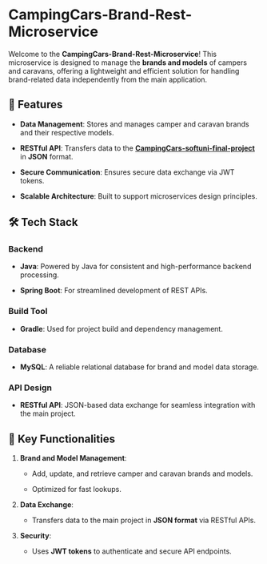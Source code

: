 CampingCars-Brand-Rest-Microservice
===================================

Welcome to the **CampingCars-Brand-Rest-Microservice**! This microservice is designed to manage the **brands and models** of campers and caravans, offering a lightweight and efficient solution for handling brand-related data independently from the main application.

🚀 Features
-----------

*   **Data Management**: Stores and manages camper and caravan brands and their respective models.
    
*   **RESTful API**: Transfers data to the [**CampingCars-softuni-final-project**](https://github.com/ViktorShterev/CampingCars-softuni-final-project) in **JSON** format.
    
*   **Secure Communication**: Ensures secure data exchange via JWT tokens.
    
*   **Scalable Architecture**: Built to support microservices design principles.
    

🛠 Tech Stack
-------------

### Backend

*   **Java**: Powered by Java for consistent and high-performance backend processing.
    
*   **Spring Boot**: For streamlined development of REST APIs.
    

### Build Tool

*   **Gradle**: Used for project build and dependency management.
    

### Database

*   **MySQL**: A reliable relational database for brand and model data storage.
    

### API Design

*   **RESTful API**: JSON-based data exchange for seamless integration with the main project.
    

🌟 Key Functionalities
----------------------

1.  **Brand and Model Management**:
    
    *   Add, update, and retrieve camper and caravan brands and models.
        
    *   Optimized for fast lookups.
        
2.  **Data Exchange**:
    
    *   Transfers data to the main project in **JSON format** via RESTful APIs.
        
3.  **Security**:
    
    *   Uses **JWT tokens** to authenticate and secure API endpoints.
